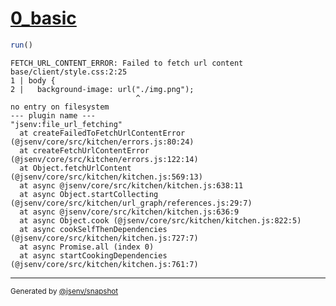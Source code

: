 # [0_basic](../../css_background_url_not_found_build.test.mjs#L22)

```js
run()
```

```console
FETCH_URL_CONTENT_ERROR: Failed to fetch url content
base/client/style.css:2:25
1 | body {
2 |   background-image: url("./img.png");
                            ^
no entry on filesystem
--- plugin name ---
"jsenv:file_url_fetching"
  at createFailedToFetchUrlContentError (@jsenv/core/src/kitchen/errors.js:80:24)
  at createFetchUrlContentError (@jsenv/core/src/kitchen/errors.js:122:14)
  at Object.fetchUrlContent (@jsenv/core/src/kitchen/kitchen.js:569:13)
  at async @jsenv/core/src/kitchen/kitchen.js:638:11
  at async Object.startCollecting (@jsenv/core/src/kitchen/url_graph/references.js:29:7)
  at async @jsenv/core/src/kitchen/kitchen.js:636:9
  at async Object.cook (@jsenv/core/src/kitchen/kitchen.js:822:5)
  at async cookSelfThenDependencies (@jsenv/core/src/kitchen/kitchen.js:727:7)
  at async Promise.all (index 0)
  at async startCookingDependencies (@jsenv/core/src/kitchen/kitchen.js:761:7)
```

---

<sub>
  Generated by <a href="https://github.com/jsenv/core/tree/main/packages/tooling/snapshot">@jsenv/snapshot</a>
</sub>
